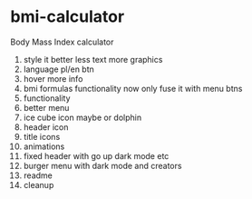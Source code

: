 # bmi-calculator
Body Mass Index calculator




1. style it better less text more graphics
2. language pl/en btn
3. hover more info
4. bmi formulas functionality now only fuse it with menu btns
5. functionality
6. better menu
8. ice cube icon maybe or dolphin
9. header icon
13. title icons
14. animations
15. fixed header with go up dark mode etc
16. burger menu with dark mode and creators
10. readme
11. cleanup




